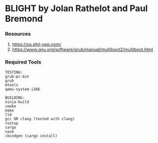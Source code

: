 # BLIGHT by Jolan Rathelot and Paul Bremond

### Resources
1. https://os.phil-opp.com/
2. https://www.gnu.org/software/grub/manual/multiboot2/multiboot.html

### Required Tools
```
TESTING:
grub-pc-bin
grub
mtools
qemu-system-i386

BUILDING: 
ninja-build
cmake
make
lld
gcc OR clang (tested with clang)
rustup
cargo
nasm
cbindgen (cargo install)
```
